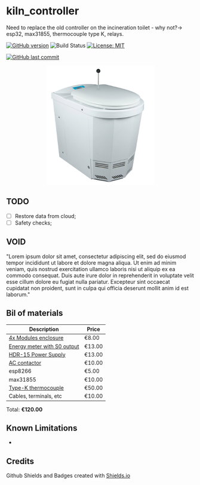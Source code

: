# kiln_controller

Need to replace the old controller on the incineration toilet - why not?-> esp32, max31855, thermocouple type K, relays.

[![GitHub version](https://img.shields.io/github/release/ldab/esp32_incineration_toilet.svg)](https://github.com/ldab/esp32_incineration_toilet/releases/latest)
![Build Status](https://github.com/ldab/esp32_incineration_toilet/actions/workflows/workflow.yml/badge.svg)
[![License: MIT](https://img.shields.io/badge/License-MIT-green.svg)](https://github.com/ldab/esp32_incineration_toilet/LICENSE)

[![GitHub last commit](https://img.shields.io/github/last-commit/ldab/esp32_incineration_toilet.svg?style=social)](https://github.com/ldab/esp32_incineration_toilet)

<p align="center">
 <img src="./extras/toamoa.png" height="320" /></center>
</p>

 ## TODO

- [ ] Restore data from cloud;
- [ ] Safety checks;

## VOID

"Lorem ipsum dolor sit amet, consectetur adipiscing elit, sed do eiusmod tempor incididunt ut labore et dolore magna aliqua. Ut enim ad minim veniam, quis nostrud exercitation ullamco laboris nisi ut aliquip ex ea commodo consequat. Duis aute irure dolor in reprehenderit in voluptate velit esse cillum dolore eu fugiat nulla pariatur. Excepteur sint occaecat cupidatat non proident, sunt in culpa qui officia deserunt mollit anim id est laborum."

## Bil of materials

Description | Price
------------ | -------------
[4x Modules enclosure](https://www.amazon.de/gp/product/B07K5X5KZQ/ref=ppx_yo_dt_b_asin_title_o00_s00?ie=UTF8&psc=1) | €8.00
[Energy meter with S0 output](https://www.amazon.de/gp/product/B083H7NT2R/ref=ppx_yo_dt_b_asin_title_o00_s01?ie=UTF8&psc=1) | €13.00
[HDR-15 Power Supply](https://www.amazon.de/gp/product/B06XWQSJGW/ref=ppx_yo_dt_b_asin_title_o00_s00?ie=UTF8&psc=1) | €13.00
[AC contactor](https://www.amazon.de/gp/product/B07GXM2Q3S/ref=ppx_yo_dt_b_asin_title_o00_s00?ie=UTF8&psc=1) | €10.00
esp8266 | €5.00
max31855 | €10.00
[Type-K thermocouple](https://www.keramik-kraft.com/en/Kiln-Building--Repair/Pyrometry/Thermocouple-Nickel-Typ-K/Thermocouple-Type-K-open-with-flange-l-12cm.html?sel=13) | €50.00
Cables, terminals, etc | €10.00

Total: **€120.00**

## Known Limitations

* 

## Credits

Github Shields and Badges created with [Shields.io](https://github.com/badges/shields/)
